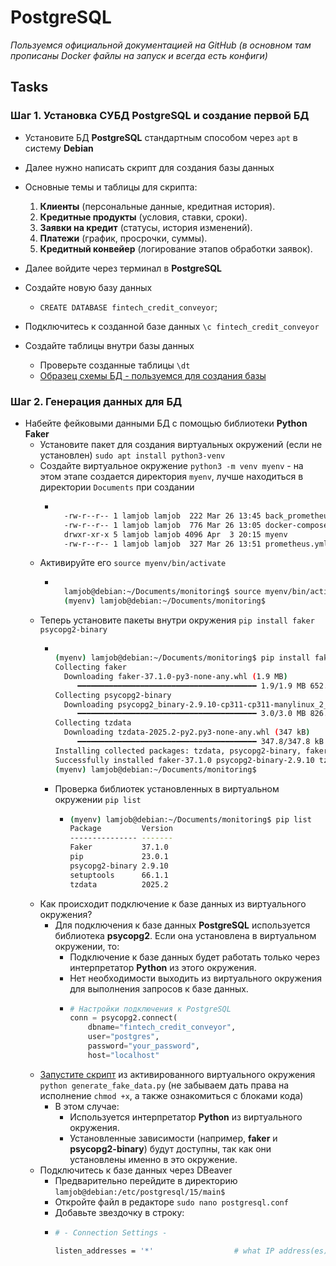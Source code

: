 # PostgreSQL

_Пользуемся официальной документацией на GitHub (в основном там прописаны Docker файлы на запуск и всегда есть конфиги)_

## Tasks

### Шаг 1. Установка СУБД PostgreSQL и создание первой БД

- Установите БД **PostgreSQL** стандартным способом через `apt` в систему **Debian**
- Далее нужно написать скрипт для создания базы данных
- Основные темы и таблицы для скрипта:

  1. **Клиенты** (персональные данные, кредитная история).  
  2. **Кредитные продукты** (условия, ставки, сроки).  
  3. **Заявки на кредит** (статусы, история изменений).  
  4. **Платежи** (график, просрочки, суммы).  
  5. **Кредитный конвейер** (логирование этапов обработки заявок). 

- Далее войдите через терминал в **PostgreSQL**
- Создайте новую базу данных
  - `CREATE DATABASE fintech_credit_conveyor`; 
- Подключитесь к созданной базе данных `\c fintech_credit_conveyor`
- Создайте таблицы внутри базы данных
  - Проверьте созданные таблицы `\dt`
  - [Образец схемы БД - пользуемся для создания базы](https://github.com/lamjob1993/linux-monitoring/blob/main/postgresql/%D0%A8%D0%BF%D0%B0%D1%80%D0%B3%D0%B0%D0%BB%D0%BA%D0%B0%20(%D1%81%D0%BE%D0%B7%D0%B4%D0%B0%D0%BD%D0%B8%D0%B5%20%D0%91%D0%94%20%D0%B8%20%D1%82%D0%B0%D0%B1%D0%BB%D0%B8%D1%86).md "Создание базы данных")

### Шаг 2. Генерация данных для БД

- Набейте фейковыми данными БД с помощью библиотеки **Python Faker**
  - Установите пакет для создания виртуальных окружений (если не установлен) `sudo apt install python3-venv`
  - Создайте виртуальное окружение `python3 -m venv myenv` - на этом этапе создается директория `myenv`, лучше находиться в директории `Documents` при создании
    - ```bash

        -rw-r--r-- 1 lamjob lamjob  222 Mar 26 13:45 back_prometheus.yml
        -rw-r--r-- 1 lamjob lamjob  776 Mar 26 13:05 docker-compose.yml
        drwxr-xr-x 5 lamjob lamjob 4096 Apr  3 20:15 myenv
        -rw-r--r-- 1 lamjob lamjob  327 Mar 26 13:51 prometheus.yml

      ```
  - Активируйте его `source myenv/bin/activate`
    - ```bash

        lamjob@debian:~/Documents/monitoring$ source myenv/bin/activate
        (myenv) lamjob@debian:~/Documents/monitoring$

      ```
  - Теперь установите пакеты внутри окружения `pip install faker psycopg2-binary`
    - ```bash
  
      (myenv) lamjob@debian:~/Documents/monitoring$ pip install faker psycopg2-binary
      Collecting faker
        Downloading faker-37.1.0-py3-none-any.whl (1.9 MB)
           ━━━━━━━━━━━━━━━━━━━━━━━━━━━━━━━━━━━━━━━━ 1.9/1.9 MB 652.0 kB/s eta 0:00:00
      Collecting psycopg2-binary
        Downloading psycopg2_binary-2.9.10-cp311-cp311-manylinux_2_17_x86_64.manylinux2014_x86_64.whl (3.0 MB)
           ━━━━━━━━━━━━━━━━━━━━━━━━━━━━━━━━━━━━━━━━ 3.0/3.0 MB 826.1 kB/s eta 0:00:00
      Collecting tzdata
        Downloading tzdata-2025.2-py2.py3-none-any.whl (347 kB)
           ━━━━━━━━━━━━━━━━━━━━━━━━━━━━━━━━━━━━━━━━ 347.8/347.8 kB 2.1 MB/s eta 0:00:00
      Installing collected packages: tzdata, psycopg2-binary, faker
      Successfully installed faker-37.1.0 psycopg2-binary-2.9.10 tzdata-2025.2
      (myenv) lamjob@debian:~/Documents/monitoring$
  
      ```
    - Проверка библиотек установленных в виртуальном окружении `pip list`
      - ```bash
        (myenv) lamjob@debian:~/Documents/monitoring$ pip list
        Package         Version
        --------------- -------
        Faker           37.1.0
        pip             23.0.1
        psycopg2-binary 2.9.10
        setuptools      66.1.1
        tzdata          2025.2
        ```
  - Как происходит подключение к базе данных из виртуального окружения?
    - Для подключения к базе данных **PostgreSQL** используется библиотека **psycopg2**. Если она установлена в виртуальном окружении, то:
      - Подключение к базе данных будет работать только через интерпретатор **Python** из этого окружения.
      - Нет необходимости выходить из виртуального окружения для выполнения запросов к базе данных.
      - ```python
        # Настройки подключения к PostgreSQL
        conn = psycopg2.connect(
            dbname="fintech_credit_conveyor",
            user="postgres",
            password="your_password",
            host="localhost"
        ```
  - [Запустите скрипт](https://github.com/lamjob1993/linux-monitoring/blob/main/postgresql/generate_fake_data.py) из активированного виртуального окружения `python generate_fake_data.py` (не забываем дать права на исполнение `chmod +x`, а также ознакомиться с блоками кода)
    - В этом случае:
      - Используется интерпретатор **Python** из виртуального окружения.
      - Установленные зависимости (например, **faker** и **psycopg2-binary**) будут доступны, так как они установлены именно в это окружение.
  - Подключитесь к базе данных через DBeaver
    - Предварительно перейдите в директорию `lamjob@debian:/etc/postgresql/15/main$`
    - Откройте файл в редакторе `sudo nano postgresql.conf`
    - Добавьте звездочку в строку:
    - ```bash
      # - Connection Settings -

      listen_addresses = '*'                  # what IP address(es) to listen on;

      ```
